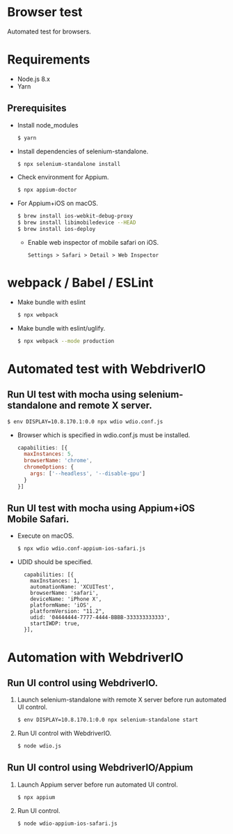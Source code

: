 Browser test
===

Automated test for browsers.

# Requirements

* Node.js 8.x
* Yarn

## Prerequisites

* Install node_modules
  ```bash
  $ yarn
  ```
* Install dependencies of selenium-standalone.
  ```bash
  $ npx selenium-standalone install
  ```

* Check environment for Appium.
  ```bash
  $ npx appium-doctor
  ```

* For Appium+iOS on macOS.
  ```bash
  $ brew install ios-webkit-debug-proxy
  $ brew install libimobiledevice --HEAD
  $ brew install ios-deploy
  ```
  * Enable web inspector of mobile safari on iOS.
    ```
    Settings > Safari > Detail > Web Inspector
    ```
   

# webpack / Babel / ESLint

* Make bundle with eslint
  ```bash
  $ npx webpack
  ```
  
* Make bundle with eslint/uglify.
  ```bash
  $ npx webpack --mode production
  ```

# Automated test with WebdriverIO

## Run UI test with mocha using selenium-standalone and remote X server.

```bash
$ env DISPLAY=10.8.170.1:0.0 npx wdio wdio.conf.js
```
* Browser which is specified in wdio.conf.js must be installed.
  ```javascript
  capabilities: [{
    maxInstances: 5,
    browserName: 'chrome',
    chromeOptions: {
      args: ['--headless', '--disable-gpu']
    }
  }]
  ```

## Run UI test with mocha using Appium+iOS Mobile Safari.

* Execute on macOS.
  ```bash
  $ npx wdio wdio.conf-appium-ios-safari.js
  ```
* UDID should be specified.
  ``` 
    capabilities: [{
      maxInstances: 1,
      automationName: 'XCUITest',
      browserName: 'safari',
      deviceName: 'iPhone X',
      platformName: 'iOS',
      platformVersion: "11.2",
      udid: '04444444-7777-4444-BBBB-333333333333',
      startIWDP: true,
    }],
  ```


# Automation with WebdriverIO

## Run UI control using WebdriverIO.

1. Launch selenium-standalone with remote X server before run automated UI control.
   ```bash
   $ env DISPLAY=10.8.170.1:0.0 npx selenium-standalone start
   ```
1. Run UI control with WebdriverIO.
   ```bash
   $ node wdio.js
   ```


## Run UI control using WebdriverIO/Appium

1. Launch Appium server before run automated UI control.
   ```bash
   $ npx appium
   ```
1. Run UI control.
   ```bash
   $ node wdio-appium-ios-safari.js
   ```


